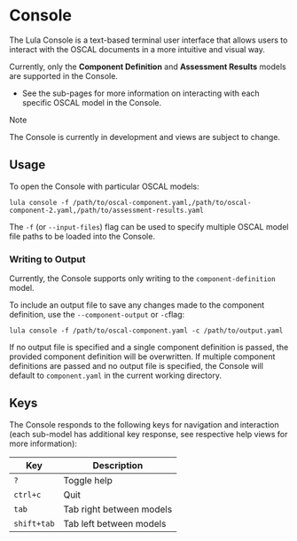 # Console

The Lula Console is a text-based terminal user interface that allows users to interact with the OSCAL documents in a more intuitive and visual way.

Currently, only the **Component Definition** and **Assessment Results** models are supported in the Console.

 * See the sub-pages for more information on interacting with each specific OSCAL model in the Console.

>[!NOTE]
>The Console is currently in development and views are subject to change.

## Usage

To open the Console with particular OSCAL models:
```shell
lula console -f /path/to/oscal-component.yaml,/path/to/oscal-component-2.yaml,/path/to/assessment-results.yaml
```
The `-f` (or `--input-files`) flag can be used to specify multiple OSCAL model file paths to be loaded into the Console.

### Writing to Output
Currently, the Console supports only writing to the `component-definition` model.

To include an output file to save any changes made to the component definition, use the `--component-output` or `-c`flag:
```shell
lula console -f /path/to/oscal-component.yaml -c /path/to/output.yaml
```

If no output file is specified and a single component definition is passed, the provided component definition will be overwritten. If multiple component definitions are passed and no output file is specified, the Console will default to `component.yaml` in the current working directory.

## Keys

The Console responds to the following keys for navigation and interaction (each sub-model has additional key response, see respective help views for more information):

| Key | Description |
|-----|-------------|
| `?` | Toggle help |
| `ctrl+c` | Quit |
| `tab` | Tab right between models |
| `shift+tab` | Tab left between models |